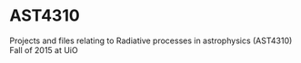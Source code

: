 # AST4310
Projects and files relating to Radiative processes in astrophysics (AST4310) Fall of 2015 at UiO
